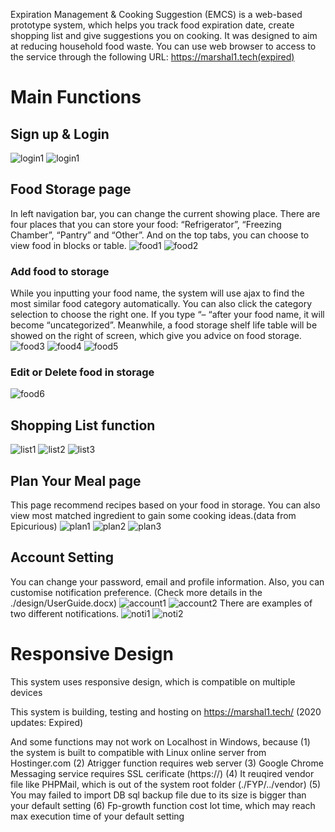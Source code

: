 Expiration Management & Cooking Suggestion (EMCS) is a web-based prototype system, which helps you track food expiration date, create shopping list and give suggestions you on cooking. It was designed to aim at reducing household food waste. You can use web browser to access to the service through the following URL: https://marshal1.tech(expired)
# Main Functions
## Sign up & Login
![login1](/screenshots/pc/login.png) 
![login1](https://github.com/MarshallCN/EMCS/blob/master/screenshots/pc/login%20new%20user.png) 
## Food Storage page
In left navigation bar, you can change the current showing place. There are four places that you can store your food: “Refrigerator”, “Freezing Chamber”, “Pantry” and “Other”. And on the top tabs, you can choose to view food in blocks or table.
![food1](https://github.com/MarshallCN/EMCS/blob/master/screenshots/pc/all%20food%20block.png) 
![food2](https://github.com/MarshallCN/EMCS/blob/master/screenshots/pc/all%20food%20table.png) 
### Add food to storage
While you inputting your food name, the system will use ajax to find the most similar food category automatically. You can also click the category selection to choose the right one. If you type “– “after your food name, it will become “uncategorized”. Meanwhile, a food storage shelf life table will be showed on the right of screen, which give you advice on food storage. 
![food3](https://github.com/MarshallCN/EMCS/blob/master/screenshots/pc/add%20food%201.png) 
![food4](https://github.com/MarshallCN/EMCS/blob/master/screenshots/pc/add%20food%202.png) 
![food5](https://github.com/MarshallCN/EMCS/blob/master/screenshots/pc/add%20food%203.png) 
### Edit or Delete food in storage
![food6](https://github.com/MarshallCN/EMCS/blob/master/screenshots/pc/edit%20food.png) 
## Shopping List function
![list1](https://github.com/MarshallCN/EMCS/blob/master/screenshots/pc/shopping%20list%201.png)
![list2](https://github.com/MarshallCN/EMCS/blob/master/screenshots/pc/shopping%20list%202.png)
![list3](https://github.com/MarshallCN/EMCS/blob/master/screenshots/pc/shopping%20list%203.png)
## Plan Your Meal page
This page recommend recipes based on your food in storage. You can also view most matched ingredient to gain some cooking ideas.(data from Epicurious)
![plan1](https://github.com/MarshallCN/EMCS/blob/master/screenshots/pc/Meal%20Plan%20recipes.png)
![plan2](https://github.com/MarshallCN/EMCS/blob/master/screenshots/pc/Meal%20Plan%20recipes%20detail.png)
![plan3](https://github.com/MarshallCN/EMCS/blob/master/screenshots/pc/Meal%20Plan%20recipes%20inspiration.png)
## Account Setting
You can change your password, email and profile information. Also, you can customise notification preference. (Check more details in the ./design/UserGuide.docx)
![account1](https://github.com/MarshallCN/EMCS/blob/master/screenshots/pc/setting%20account.png)
![account2](https://github.com/MarshallCN/EMCS/blob/master/screenshots/pc/setting%20preferences.png)
There are examples of two different notifications.
![noti1](https://github.com/MarshallCN/EMCS/blob/master/screenshots/pc/notification%20chrome.png)
![noti2](https://github.com/MarshallCN/EMCS/blob/master/screenshots/pc/notification%20email.png)
# Responsive Design
This system uses responsive design, which is compatible on multiple devices





This system is building, testing and hosting on https://marshal1.tech/ (2020 updates: Expired)

And some functions may not work on Localhost in Windows, because
	(1) the system is built to compatible with Linux online server from Hostinger.com
	(2) Atrigger function requires web server
	(3) Google Chrome Messaging service requires SSL cerificate (https://)
	(4)	It reuqired vendor file like PHPMail, which is out of the system root folder (./FYP/../vendor)
	(5) You may failed to import DB sql backup file due to its size is bigger than your default setting
	(6) Fp-growth function cost lot time, which may reach max execution time of your default setting
